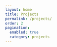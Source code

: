 ```yaml
---
layout: home
title: Projects
permalink: /projects/
order: 2
pagination: 
  enabled: true
  category: projects
---
```

